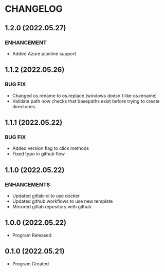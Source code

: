 # CHANGELOG

## 1.2.0 (2022.05.27)

### ENHANCEMENT

- Added Azure pipeline support

## 1.1.2 (2022.05.26)

### BUG FIX

- Changed os.rename to os.replace (windows doesn't like os.rename)
- Validate path now checks that basepaths exist before trying to create directories.

## 1.1.1 (2022.05.22)

### BUG FIX

- Added version flag to click methods
- Fixed typo in github flow

## 1.1.0 (2022.05.22)

### ENHANCEMENTS

- Updated gitlab-ci to use docker
- Updated github workflows to use new template
- Mirrored gitlab repository with github

## 1.0.0 (2022.05.22)

- Program Released

## 0.1.0 (2022.05.21)

- Program Created
